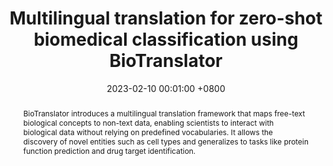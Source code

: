 ---
title:          "Multilingual translation for zero-shot biomedical classification using BioTranslator"
date:           2023-02-10 00:01:00 +0800
selected:       true
pub:            "Nature Communications"
# pub_pre:        "Submitted to "
# pub_post:       'Under review.'
# pub_last:       ' <span class="badge badge-pill badge-publication badge-success">2,000,000 downloads</span>'
pub_date:       "2023"
abstract: >-
  BioTranslator introduces a multilingual translation framework that maps free-text biological concepts to non-text data, enabling scientists to interact with biological data without relying on predefined vocabularies. It allows the discovery of novel entities such as cell types and generalizes to tasks like protein function prediction and drug target identification.
cover:          /assets/images/covers/biotranslator.jpg
authors:
  - Hanwen Xu
  - Addie Woicik
  - Hoifung Poon
  - Russ Altman
  - Sheng Wang
links:
  Code: https://github.com/HanwenXuTHU/BioTranslatorProject
  Media Coverage: https://news.cs.washington.edu/2023/04/03/researchers-unveil-biotranslator-a-machine-learning-model-that-bridges-biological-data-and-text-to-accelerate-biomedical-discovery/
---